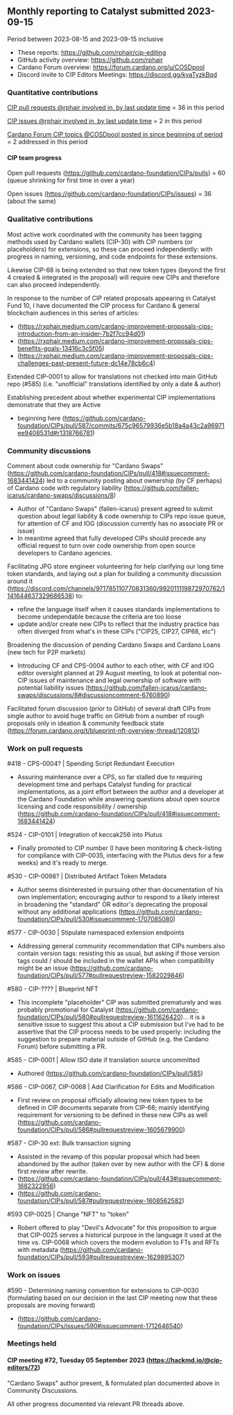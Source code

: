 ## Monthly reporting to Catalyst submitted 2023-09-15

Period between 2023-08-15 and 2023-09-15 inclusive

- These reports: https://github.com/rphair/cip-editing
- GitHub activity overview: https://github.com/rphair
- Cardano Forum overview: https://forum.cardano.org/u/COSDpool
- Discord invite to CIP Editors Meetings: https://discord.gg/kyaTyzkBqd

### Quantitative contributions

[CIP pull requests @rphair involved in, by last update time](https://github.com/cardano-foundation/CIPs/pulls?q=is%3Apr+involves%3Arphair+sort%3Aupdated-desc) = 36 in this period

[CIP issues @rphair involved in, by last update time](https://github.com/cardano-foundation/CIPs/issues?q=is%3Aissue+involves%3Arphair+sort%3Aupdated-desc) = 2 in this period

[Cardano Forum CIP topics @COSDpool posted in since beginning of period](https://forum.cardano.org/search?q=%23developers%3Acips%20%40COSDpool%20after%3A2023-08-15) = 2 addressed in this period

#### CIP team progress

Open pull requests (https://github.com/cardano-foundation/CIPs/pulls) = 60 (queue shrinking for first time in over a year)

Open issues (https://github.com/cardano-foundation/CIPs/issues) = 36 (about the same)

### Qualitative contributions

Most active work coordinated with the community has been tagging methods used by Cardano wallets (CIP-30) with CIP numbers (or placeholders) for extensions, so these can proceed independently: with progress in naming, versioning, and code endpoints for these extensions.

Likewise CIP-68 is being extended so that new token types (beyond the first 4 created & integrated in the proposal) will require new CIPs and therefore can also proceed independently.

In response to the number of CIP related proposals appearing in Catalyst Fund 10, I have documented the CIP process for Cardano & general blockchain audiences in this series of articles:

-   (https://rxphair.medium.com/cardano-improvement-proposals-cips-introduction-from-an-insider-7b2f7cc94d01)
-   (https://rxphair.medium.com/cardano-improvement-proposals-cips-benefits-goals-13416c3c5f05)
-   (https://rxphair.medium.com/cardano-improvement-proposals-cips-challenges-past-present-future-dc14e78cb6c4)

Extended CIP-0001 to allow for translations not checked into main GitHub repo (#585) (i.e. "unofficial" translations identified by only a date & author)

Establishing precedent about whether experimental CIP implementations demonstrate that they are Active

-   beginning here (https://github.com/cardano-foundation/CIPs/pull/587/commits/675c96579936e5b18a4a43c2a96971ee9408531d#r1318766781)

### Community discussions

Comment about code ownership for "Cardano Swaps" (https://github.com/cardano-foundation/CIPs/pull/418#issuecomment-1683441424) led to a community posting about ownership (by CF perhaps) of Cardano code with regulatory liability (https://github.com/fallen-icarus/cardano-swaps/discussions/8)

-   Author of "Cardano Swaps" (fallen-icarus) present agreed to submit question about legal liability & code ownership to CIPs repo issue queue, for attention of CF and IOG (discussion currently has no associate PR or issue)
-   In meantime agreed that fully developed CIPs should precede any official request to turn over code ownership from open source developers to Cardano agencies.

Facilitating JPG store engineer volunteering for help clarifying our long time token standards, and laying out a plan for building a community discussion around it (https://discord.com/channels/971785110770831360/992011119872970762/1141644637329686538) to:

-   refine the language itself when it causes standards implementations to become undependable because the criteria are too loose
-   update and/or create new CIPs to reflect that the industry practice has often diverged from what's in these CIPs ("CIP25, CIP27, CIP68, etc")

Broadening the discussion of pending Cardano Swaps and Cardano Loans (new tech for P2P markets)

-   Introducing CF and CPS-0004 author to each other, with CF and IOG editor oversight planned at 29 August meeting, to look at potential non-CIP issues of maintenance and legal ownership of software with potential liability issues (https://github.com/fallen-icarus/cardano-swaps/discussions/8#discussioncomment-6760890)

Facilitated forum discussion (prior to GitHub) of several draft CIPs from single author to avoid huge traffic on GitHub from a number of rough proposals only in ideation & community feedback state (https://forum.cardano.org/t/blueprint-nft-overview-thread/120812)

### Work on pull requests

#418 - CPS-0004? | Spending Script Redundant Execution

-   Assuring maintenance over a CPS, so far stalled due to requiring development time and perhaps Catalyst funding for practical implementations, as a joint effort between the author and a developer at the Cardano Foundation while answering questions about open source licensing and code responsibility / ownership (https://github.com/cardano-foundation/CIPs/pull/418#issuecomment-1683441424)

#524 - CIP-0101 | Integration of keccak256 into Plutus

-   Finally promoted to CIP number (I have been monitoring & check-listing for compliance with CIP-0035, interfacing with the Plutus devs for a few weeks) and it's ready to merge.

#530 - CIP-0098? | Distributed Artifact Token Metadata

-   Author seems disinterested in pursuing other than documentation of his own implementation; encouraging author to respond to a likely interest in broadening the "standard" OR editor's deprecating the proposal without any additional applications (https://github.com/cardano-foundation/CIPs/pull/530#issuecomment-1707085080)

#577 - CIP-0030 | Stipulate namespaced extension endpoints

-   Addressing general community recommendation that CIPs numbers also contain version tags: resisting this as usual, but asking if those version tags could / should be included in the wallet APIs when compatibility might be an issue (https://github.com/cardano-foundation/CIPs/pull/577#pullrequestreview-1582029846)

#580 - CIP-???? | Blueprint NFT

-   This incomplete "placeholder" CIP was submitted prematurely and was probably promotional for Catalyst (https://github.com/cardano-foundation/CIPs/pull/580#pullrequestreview-1611626420)... it is a sensitive issue to suggest this about a CIP submission but I've had to be assertive that the CIP process needs to be used properly: including the suggestion to prepare material outside of GitHub (e.g. the Cardano Forum) before submitting a PR.

#585 - CIP-0001 | Allow ISO date if translation source uncommitted

-   Authored (https://github.com/cardano-foundation/CIPs/pull/585)

#586 - CIP-0067, CIP-0068 | Add Clarification for Edits and Modification

-   First review on proposal officially allowing new token types to be defined in CIP documents separate from CIP-68; mainly identifying requirement for versioning to be defined in these new CIPs as well (https://github.com/cardano-foundation/CIPs/pull/586#pullrequestreview-1605679900)

#587 - CIP-30 ext: Bulk transaction signing

-   Assisted in the revamp of this popular proposal which had been abandoned by the author (taken over by new author with the CF) & done first review after rewrite.
-   (https://github.com/cardano-foundation/CIPs/pull/443#issuecomment-1682322856)
-   (https://github.com/cardano-foundation/CIPs/pull/587#pullrequestreview-1608562582)

#593 CIP-0025 | Change "NFT" to "token"

-   Robert offered to play "Devil's Advocate" for this proposition to argue that CIP-0025 serves a historical purpose in the language it used at the time vs. CIP-0068 which covers the modern evolution to FTs and RFTs with metadata (https://github.com/cardano-foundation/CIPs/pull/593#pullrequestreview-1629895307)

### Work on issues

#590 - Determining naming convention for extensions to CIP-0030 (formulating based on our decision in the last CIP meeting now that these proposals are moving forward)

-   (https://github.com/cardano-foundation/CIPs/issues/590#issuecomment-1712646540)

### Meetings held

#### CIP meeting #72, Tuesday 05 September 2023 (https://hackmd.io/@cip-editors/72)

"Cardano Swaps" author present, & formulated plan documented above in Community Discussions.

All other progress documented via relevant PR threads above.
